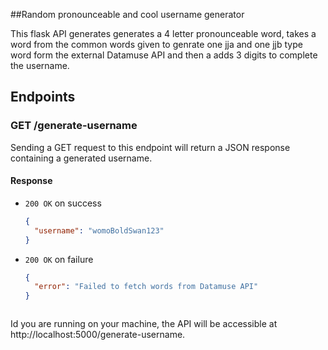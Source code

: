 ##Random pronounceable and cool username generator

This flask API generates generates a 4 letter pronounceable word, takes a word from the common words given to genrate 
one jja and one jjb type word form the external Datamuse API and then a adds 3 digits to complete the username.

## Endpoints

### GET /generate-username

Sending a GET request to this endpoint will return a JSON response containing a generated username.

#### Response

- `200 OK` on success
  ```json
  {
    "username": "womoBoldSwan123"
  }

- `200 OK` on failure
  ```json
  {
    "error": "Failed to fetch words from Datamuse API"
  }



Id you are running on your machine, the API will be accessible at http://localhost:5000/generate-username.
